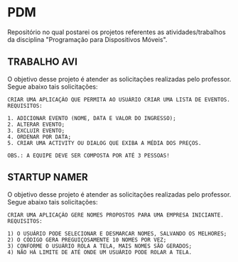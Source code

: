# PDM
Repositório no qual postarei os projetos referentes as atividades/trabalhos da disciplina "Programação para Dispositivos Móveis".

## TRABALHO AVI
O objetivo desse projeto é atender as solicitações realizadas pelo professor. Segue abaixo tais solicitações:
```
CRIAR UMA APLICAÇÃO QUE PERMITA AO USUÁRIO CRIAR UMA LISTA DE EVENTOS.
REQUISITOS:

1. ADICIONAR EVENTO (NOME, DATA E VALOR DO INGRESSO);
2. ALTERAR EVENTO;
3. EXCLUIR EVENTO;
4. ORDENAR POR DATA;
5. CRIAR UMA ACTIVITY OU DIALOG QUE EXIBA A MÉDIA DOS PREÇOS.

OBS.: A EQUIPE DEVE SER COMPOSTA POR ATÉ 3 PESSOAS!
```

## STARTUP NAMER
O objetivo desse projeto é atender as solicitações realizadas pelo professor. Segue abaixo tais solicitações:
```
CRIAR UMA APLICAÇÃO GERE NOMES PROPOSTOS PARA UMA EMPRESA INICIANTE.
REQUISITOS:

1) O USUÁRIO PODE SELECIONAR E DESMARCAR NOMES, SALVANDO OS MELHORES;
2) O CÓDIGO GERA PREGUIÇOSAMENTE 10 NOMES POR VEZ;
3) CONFORME O USUÁRIO ROLA A TELA, MAIS NOMES SÃO GERADOS;
4) NÃO HÁ LIMITE DE ATÉ ONDE UM USUÁRIO PODE ROLAR A TELA.
